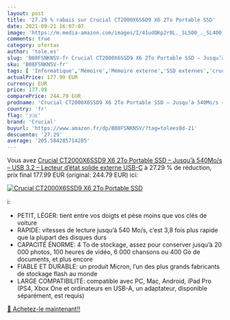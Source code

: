 ```yaml
---
layout: post
title: '27.29 % rabais sur Crucial CT2000X6SSD9 X6 2To Portable SSD'
date: 2021-09-21 16:07:07
image: 'https://m.media-amazon.com/images/I/41udQKp2r0L._SL500_._SL400_.jpg'
comments: true
category: ofertas
author: 'tole.es'
slug: 'B08FSNKNSV-fr Crucial CT2000X6SSD9 X6 2To Portable SSD – Jusqu’à 540Mo/s...'
sku: 'B08FSNKNSV-fr'
tags: [ 'Informatique','Mémoire','Mémoire externe','SSD externes','crucial', ]
actualPrice: 177.99 EUR
currency: EUR
price: 177.99
comparePrice: 244.79 EUR
prodname: 'Crucial CT2000X6SSD9 X6 2To Portable SSD – Jusqu’à 540Mo/s – USB 3.2 – Lecteur d’état solide externe  USB-C'
country: 'fr'
flag: '🇫🇷'
brand: 'Crucial'
buyurl: 'https://www.amazon.fr/dp/B08FSNKNSV/?tag=tolees0d-21'
descuento: '27.29'
average: '205.584285714285'
---
```


Vous avez [Crucial CT2000X6SSD9 X6 2To Portable SSD – Jusqu’à 540Mo/s – USB 3.2 – Lecteur d’état solide externe  USB-C](https://www.amazon.fr/dp/B08FSNKNSV/?tag=tolees0d-21)  à  27.29 % de réduction, prix final  177.99 EUR (original: 244.79 EUR) ici:

[![Crucial CT2000X6SSD9 X6 2To Portable SSD](https://m.media-amazon.com/images/I/41udQKp2r0L._SL500_._SL400_.jpg)](https://www.amazon.fr/dp/B08FSNKNSV/?tag=tolees0d-21)

ℹ️:

- PETIT, LÉGER: tient entre vos doigts et pèse moins que vos clés de voiture
- RAPIDE: vitesses de lecture jusqu’à 540 Mo/s, c’est 3,8 fois plus rapide que la plupart des disques durs
- CAPACITÉ ÉNORME: 4 To de stockage, assez pour conserver jusqu’à 20 000 photos, 100 heures de vidéo, 6 000 chansons ou 400 Go de documents, et plus encore
- FIABLE ET DURABLE: un produit Micron, l’un des plus grands fabricants de stockage flash au monde
- LARGE COMPATIBILITÉ: compatible avec PC, Mac, Android, iPad Pro (PS4, Xbox One et ordinateurs en USB-A, un adaptateur, disponible séparément, est requis)

[🛒 Achetez-le maintenant!!](https://www.amazon.fr/dp/B08FSNKNSV/?tag=tolees0d-21)
